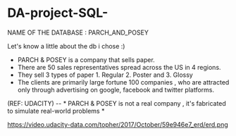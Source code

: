 # DA-project-SQL-

NAME OF THE DATABASE : PARCH_AND_POSEY    

Let's know a little about the db i chose :)
 - PARCH & POSEY is a company that sells paper.
 - There are 50 sales representatives spread across the US in 4 regions.
 - They sell 3 types of paper 1. Regular 2. Poster and 3. Glossy
 - The clients are primarily large fortune 100 companies , who are attracted only through advertising on google, facebook and twitter platforms.

(REF: UDACITY) -- * PARCH & POSEY is not a real company , it's fabricated to simulate real-world problems *


  https://video.udacity-data.com/topher/2017/October/59e946e7_erd/erd.png




